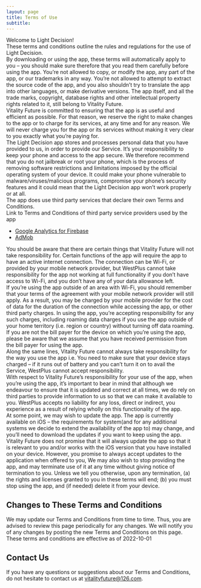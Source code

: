 ```yaml
---
layout: page
title: Terms of Use
subtitle: 
---
```

Welcome to Light Decision!<br>
These terms and conditions outline the rules and regulations for the use of Light Decision.<br>
By downloading or using the app, these terms will automatically apply to you – you should make sure therefore that you read them carefully before using the app. You’re not allowed to copy, or modify the app, any part of the app, or our trademarks in any way. You’re not allowed to attempt to extract the source code of the app, and you also shouldn’t try to translate the app into other languages, or make derivative versions. The app itself, and all the trade marks, copyright, database rights and other intellectual property rights related to it, still belong to Vitality Future.<br>
Vitality Future is committed to ensuring that the app is as useful and efficient as possible. For that reason, we reserve the right to make changes to the app or to charge for its services, at any time and for any reason. We will never charge you for the app or its services without making it very clear to you exactly what you’re paying for.<br>
The Light Decision app stores and processes personal data that you have provided to us, in order to provide our Service. It’s your responsibility to keep your phone and access to the app secure. We therefore recommend that you do not jailbreak or root your phone, which is the process of removing software restrictions and limitations imposed by the official operating system of your device. It could make your phone vulnerable to malware/viruses/malicious programs, compromise your phone’s security features and it could mean that the Light Decision app won’t work properly or at all.<br>
The app does use third party services that declare their own Terms and Conditions.<br>
Link to Terms and Conditions of third party service providers used by the app<br>
* <a href="https://firebase.google.com/policies/analytics" target="_blank">Google Analytics for Firebase</a>
* <a href="https://support.google.com/admob/answer/6128543" target="_blank">AdMob</a><br>

You should be aware that there are certain things that Vitality Future will not take responsibility for. Certain functions of the app will require the app to have an active internet connection. The connection can be Wi-Fi, or provided by your mobile network provider, but WestPlus cannot take responsibility for the app not working at full functionality if you don’t have access to Wi-Fi, and you don’t have any of your data allowance left.<br>
If you’re using the app outside of an area with Wi-Fi, you should remember that your terms of the agreement with your mobile network provider will still apply. As a result, you may be charged by your mobile provider for the cost of data for the duration of the connection while accessing the app, or other third party charges. In using the app, you’re accepting responsibility for any such charges, including roaming data charges if you use the app outside of your home territory (i.e. region or country) without turning off data roaming. If you are not the bill payer for the device on which you’re using the app, please be aware that we assume that you have received permission from the bill payer for using the app.<br>
Along the same lines, Vitality Future cannot always take responsibility for the way you use the app i.e. You need to make sure that your device stays charged – if it runs out of battery and you can’t turn it on to avail the Service, WestPlus cannot accept responsibility.<br>
With respect to Vitality Future’s responsibility for your use of the app, when you’re using the app, it’s important to bear in mind that although we endeavour to ensure that it is updated and correct at all times, we do rely on third parties to provide information to us so that we can make it available to you. WestPlus accepts no liability for any loss, direct or indirect, you experience as a result of relying wholly on this functionality of the app.<br>
At some point, we may wish to update the app. The app is currently available on iOS – the requirements for system(and for any additional systems we decide to extend the availability of the app to) may change, and you’ll need to download the updates if you want to keep using the app. Vitality Future does not promise that it will always update the app so that it is relevant to you and/or works with the iOS version that you have installed on your device. However, you promise to always accept updates to the application when offered to you, We may also wish to stop providing the app, and may terminate use of it at any time without giving notice of termination to you. Unless we tell you otherwise, upon any termination, (a) the rights and licenses granted to you in these terms will end; (b) you must stop using the app, and (if needed) delete it from your device.<br>
## Changes to These Terms and Conditions
We may update our Terms and Conditions from time to time. Thus, you are advised to review this page periodically for any changes. We will notify you of any changes by posting the new Terms and Conditions on this page.
These terms and conditions are effective as of 2022-10-01<br>
## Contact Us
If you have any questions or suggestions about our Terms and Conditions, do not hesitate to contact us at vitalityfuture@126.com.
